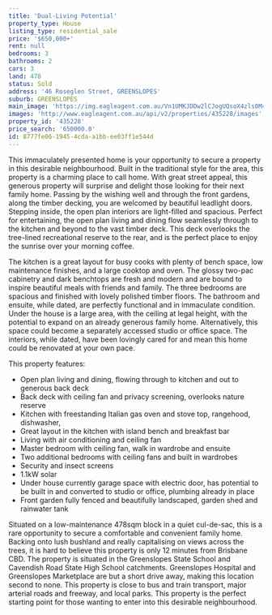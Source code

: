 ```yaml
---
title: 'Dual-Living Potential'
property_type: House
listing_type: residential_sale
price: '$650,000+'
rent: null
bedrooms: 3
bathrooms: 2
cars: 3
land: 478
status: Sold
address: '46 Roseglen Street, GREENSLOPES'
suburb: GREENSLOPES
main_image: 'https://img.eagleagent.com.au/Vn1UMKJDDw2lCJogUQsoX4zls0M=/1280x854/smart/https://s3-us-west-2.amazonaws.com/eagleagent-orig/images/6821978/128249886-image-M.jpg'
images: 'http://www.eagleagent.com.au/api/v2/properties/435228/images'
property_id: '435228'
price_search: '650000.0'
id: 8777fe06-1945-4cda-a1bb-ee03ff1e544d
---
```

This immaculately presented home is your opportunity to secure a property in this desirable neighbourhood. Built in the traditional style for the area, this property is a charming place to call home. With great street appeal, this generous property will surprise and delight those looking for their next family home. Passing by the wishing well and through the front gardens, along the timber decking, you are welcomed by beautiful leadlight doors. Stepping inside, the open plan interiors are light-filled and spacious. Perfect for entertaining, the open plan living and dining flow seamlessly through to the kitchen and beyond to the vast timber deck. This deck overlooks the tree-lined recreational reserve to the rear, and is the perfect place to enjoy the sunrise over your morning coffee.

The kitchen is a great layout for busy cooks with plenty of bench space, low maintenance finishes, and a large cooktop and oven. The glossy two-pac cabinetry and dark benchtops are fresh and modern and are bound to inspire beautiful meals with friends and family. The three bedrooms are spacious and finished with lovely polished timber floors. The bathroom and ensuite, while dated, are perfectly functional and in immaculate condition. Under the house is a large area, with the ceiling at legal height, with the potential to expand on an already generous family home. Alternatively, this space could become a separately accessed studio or office space. The interiors, while dated, have been lovingly cared for and mean this home could be renovated at your own pace.

This property features:

*  Open plan living and dining, flowing through to kitchen and out to generous back deck
*  Back deck with ceiling fan and privacy screening, overlooks nature reserve
*  Kitchen with freestanding Italian gas oven and stove top, rangehood, dishwasher,
*  Great layout in the kitchen with island bench and breakfast bar
*  Living with air conditioning and ceiling fan
*  Master bedroom with ceiling fan, walk in wardrobe and ensuite
*  Two additional bedrooms with ceiling fans and built in wardrobes
*  Security and insect screens
*  1.1kW solar
*  Under house currently garage space with electric door, has potential to be built in and converted to studio or office, plumbing already in place
*  Front garden fully fenced and beautifully landscaped, garden shed and rainwater tank

Situated on a low-maintenance 478sqm block in a quiet cul-de-sac, this is a rare opportunity to secure a comfortable and convenient family home. Backing onto lush bushland and really capitalising on views across the trees, it is hard to believe this property is only 12 minutes from Brisbane CBD. The property is situated in the Greenslopes State School and Cavendish Road State High School catchments. Greenslopes Hospital and Greenslopes Marketplace are but a short drive away, making this location second to none. This property is close to bus and train transport, major arterial roads and freeway, and local parks. This property is the perfect starting point for those wanting to enter into this desirable neighbourhood.